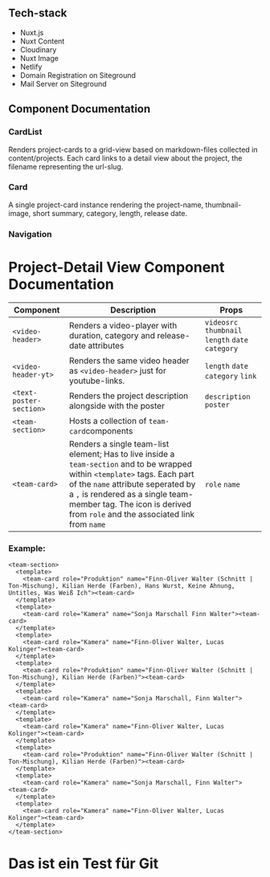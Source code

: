 ## Tech-stack

- Nuxt.js
- Nuxt Content
- Cloudinary
- Nuxt Image
- Netlify
- Domain Registration on Siteground
- Mail Server on Siteground

## Component Documentation

### CardList

Renders project-cards to a grid-view based on markdown-files collected in content/projects.
Each card links to a detail view about the project, the filename representing the url-slug.

### Card

A single project-card instance rendering the project-name, thumbnail-image, short summary, category, length, release date.

### Navigation

# Project-Detail View Component Documentation

| Component               | Description                                                                                                                                                                                                                                                                           | Props                                             |
| ----------------------- | ------------------------------------------------------------------------------------------------------------------------------------------------------------------------------------------------------------------------------------------------------------------------------------- | ------------------------------------------------- |
| `<video-header>`        | Renders a video-player with duration, category and release-date attributes                                                                                                                                                                                                            | `videosrc` `thumbnail` `length` `date` `category` |
| `<video-header-yt>`        | Renders the same video header as ```<video-header>``` just for youtube-links.                                                                                                                                                                                                            | `length` `date` `category` `link` |
| `<text-poster-section>` | Renders the project description alongside with the poster                                                                                                                                                                                                                             | `description` `poster`                            |
| `<team-section>`        | Hosts a collection of `team-card`components                                                                                                                                                                                                                                           |                                                   |
| `<team-card>`           | Renders a single team-list element; Has to live inside a `team-section` and to be wrapped within `<template>` tags. Each part of the `name` attribute seperated by a `,` is rendered as a single team-member tag. The icon is derived from `role` and the associated link from `name` | `role` `name`                                     |


### Example:

```
<team-section>
  <template>
    <team-card role="Produktion" name="Finn-Oliver Walter (Schnitt | Ton-Mischung), Kilian Herde (Farben), Hans Wurst, Keine Ahnung, Untitles, Was Weiß Ich"><team-card>
  </template>
  <template>
    <team-card role="Kamera" name="Sonja Marschall Finn Walter"><team-card>
  </template>
  <template>
    <team-card role="Kamera" name="Finn-Oliver Walter, Lucas Kolinger"><team-card>
  </template>
  <template>
    <team-card role="Produktion" name="Finn-Oliver Walter (Schnitt | Ton-Mischung), Kilian Herde (Farben)"><team-card>
  </template>
  <template>
    <team-card role="Kamera" name="Sonja Marschall, Finn Walter"><team-card>
  </template>
  <template>
    <team-card role="Kamera" name="Finn-Oliver Walter, Lucas Kolinger"><team-card>
  </template>
  <template>
    <team-card role="Produktion" name="Finn-Oliver Walter (Schnitt | Ton-Mischung), Kilian Herde (Farben)"><team-card>
  </template>
  <template>
    <team-card role="Kamera" name="Sonja Marschall, Finn Walter"><team-card>
  </template>
  <template>
    <team-card role="Kamera" name="Finn-Oliver Walter, Lucas Kolinger"><team-card>
  </template>
</team-section>
```
# Das ist ein Test für Git
